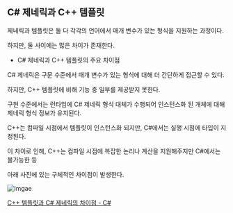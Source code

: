 ## C# 제네릭과 C++ 템플릿

제네릭과 템플릿은 둘 다 각각의 언어에서 매개  변수가 있는 형식을 지원하는 과정이다.

하지만, 둘 사이에는 많은 차이가 존재한다. 

- C# 제네릭과 C++ 템플릿의 주요 차이점

C# 제네릭은 구문 수준에서 매개 변수가 있는 형식에 대해 더 간단하게 접근할 수 있다.

하지만, C++ 템플릿에 비해 기능 중 일부를 제공받지 못한다.

구현 수준에서는 런타임에 C# 제네릭 형식 대체가 수행되어 인스턴스화 된 개체에 대해 제네릭 형식 정보가 유지된다.

C++는 컴파일 시점에서 템플릿이 인스턴스화 되지만, C#에서는 실행 시점에 타입이 지정된다.

이 차이로 인해, C++는 컴파일 시점에 복잡한 논리나 계산을 지원해주지만 C#에서는 불가능한 등

아래 사진에 있는 구체적인 차이점이 발생한다.

![imgae](주소)

[C++ 템플릿과 C# 제네릭의 차이점 - C#](https://learn.microsoft.com/ko-kr/dotnet/csharp/programming-guide/generics/differences-between-cpp-templates-and-csharp-generics)